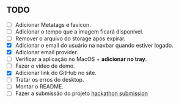 ## TODO

- [ ] Adicionar Metatags e favicon.
- [ ] Adicionar o tempo que a imagem ficará disponível.
- [ ] Remover o arquivo do storage após expirar.
- [x] Adicionar o email do usuário na navbar quando estiver logado.
- [x] Adicionar email provider.
- [ ] Verificar a aplicação no MacOS + **adicionar no tray**.
- [ ] Fazer o vídeo de demo.
- [x] Adicionar link do GitHub no site.
- [ ] Tratar os erros do desktop.
- [ ] Montar o README.
- [ ] Fazer a submissão do projeto [hackathon submission](https://www.madewithsupabase.com/hackathons/open-source-2024)
